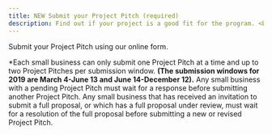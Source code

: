 ```yaml
---
title: NEW Submit your Project Pitch (required)
description: Find out if your project is a good fit for the program. <br>Processing time&#58; Up to three weeks.
---
```

Submit your Project Pitch using our online form.

*Each small business can only submit one Project Pitch at a time and up to two Project Pitches per submission window. **(The submission windows for 2019 are March 4-June 13 and June 14-December 12).** Any small business with a pending Project Pitch must wait for a response before submitting another Project Pitch. Any small business that has received an invitation to submit a full proposal, or which has a full proposal under review, must wait for a resolution of the full proposal before submitting a new or revised Project Pitch.
